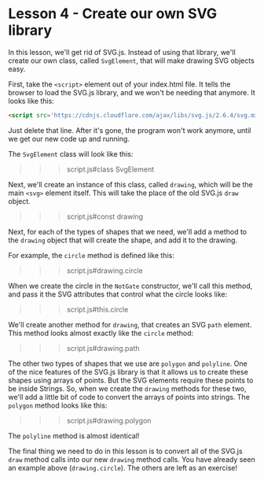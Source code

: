 # Lesson 4 - Create our own SVG library

In this lesson, we'll get rid of SVG.js. Instead of using that library, we'll
create our own class, called `SvgElement`, that will make drawing SVG objects
easy.

First, take the `<script>` element out of your index.html file. It tells the
browser to load the SVG.js library, and we won't be needing that anymore. It
looks like this:

```html
<script src='https://cdnjs.cloudflare.com/ajax/libs/svg.js/2.6.4/svg.min.js'></script>
```

Just delete that line. After it's gone, the program won't work anymore, until
we get our new code up and running.

The `SvgElement` class will look like this:

>>>script.js#class SvgElement

Next, we'll create an instance of this class, called `drawing`, which will be
the main `<svg>` element itself. This will take the place of the old SVG.js
`draw` object.

>>>script.js#const drawing

Next, for each of the types of shapes that we need, we'll add a method to the
`drawing` object that will create the shape, and add it to the drawing.

For example, the `circle` method is defined like this:

>>>script.js#drawing.circle

When we create the circle in the `NotGate` constructor, we'll call this method,
and pass it the SVG attributes that control what the circle looks like:

>>>script.js#this.circle

We'll create another method for `drawing`, that creates an SVG `path` element.
This method looks almost exactly like the `circle` method:

>>>script.js#drawing.path

The other two types of shapes that we use are `polygon` and `polyline`. One of
the nice features of the SVG.js library is that it allows us to create these
shapes using arrays of points. But the SVG elements require these points to be
inside Strings. So, when we create the `drawing` methods for these two, we'll
add a little bit of code to convert the arrays of points into strings. The
`polygon` method looks like this:

>>>script.js#drawing.polygon

The `polyline` method is almost identical!

The final thing we need to do in this lesson is to convert all of the SVG.js
`draw` method calls into our new `drawing` method calls. You have already seen
an example above (`drawing.circle`). The others are left as an exercise!
